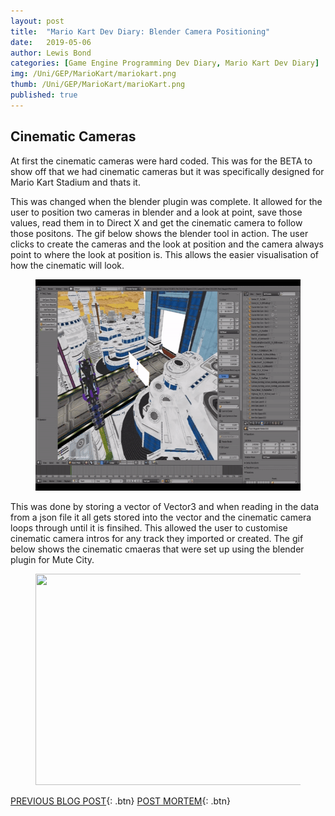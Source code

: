 ```yaml
---
layout: post
title:  "Mario Kart Dev Diary: Blender Camera Positioning"
date:   2019-05-06
author: Lewis Bond
categories: [Game Engine Programming Dev Diary, Mario Kart Dev Diary]
img: /Uni/GEP/MarioKart/mariokart.png
thumb: /Uni/GEP/MarioKart/marioKart.png
published: true
---
```

<!--more-->

## Cinematic Cameras

At first the cinematic cameras were hard coded. This was for the BETA to show off that we had cinematic cameras but it was specifically designed for Mario Kart Stadium and thats it. 

This was changed when the blender plugin was complete. It allowed for the user to position two cameras in blender and a look at point, save those values, read them in to Direct X and get the cinematic camera to follow those positons. The gif below shows the blender tool in action. The user clicks to create the cameras and the look at position and the camera always point to where the look at position is. This allows the easier visualisation of how the cinematic will look.

<center>
	<figure>
<a href="/assets/img/blog/Uni/GEP/MarioKart/BlenderPlugin.gif"><img src="/assets/img/blog/Uni/GEP/MarioKart/BlenderPlugin.gif" width = "600" height = "338"></a>
	</figure>
</center>


This was done by storing a vector of Vector3 and when reading in the data from a json file it all gets stored into the vector and the cinematic camera loops through until it is finsihed. This allowed the user to customise cinematic camera intros for any track they imported or created. The gif below shows the cinematic cmaeras that were set up using the blender plugin for Mute City.

<center>
	<figure>
<a href="/assets/img/blog/Uni/GEP/MarioKart/MuteCityCine.gif"><img src="/assets/img/blog/Uni/GEP/MarioKart/MuteCityCine.gif" width = "600" height = "338"></a>
	</figure>
</center>

[PREVIOUS BLOG POST](https://lbondi7.github.io/game%20engine%20programming%20dev%20diary/mario%20kart%20dev%20diary/gep-mariokart-12){: .btn} [POST MORTEM](https://lbondi7.github.io/game%20engine%20programming%20dev%20diary/mario%20kart%20dev%20diary/post%20mortem/gep-mariokart-post-mortem){: .btn}

